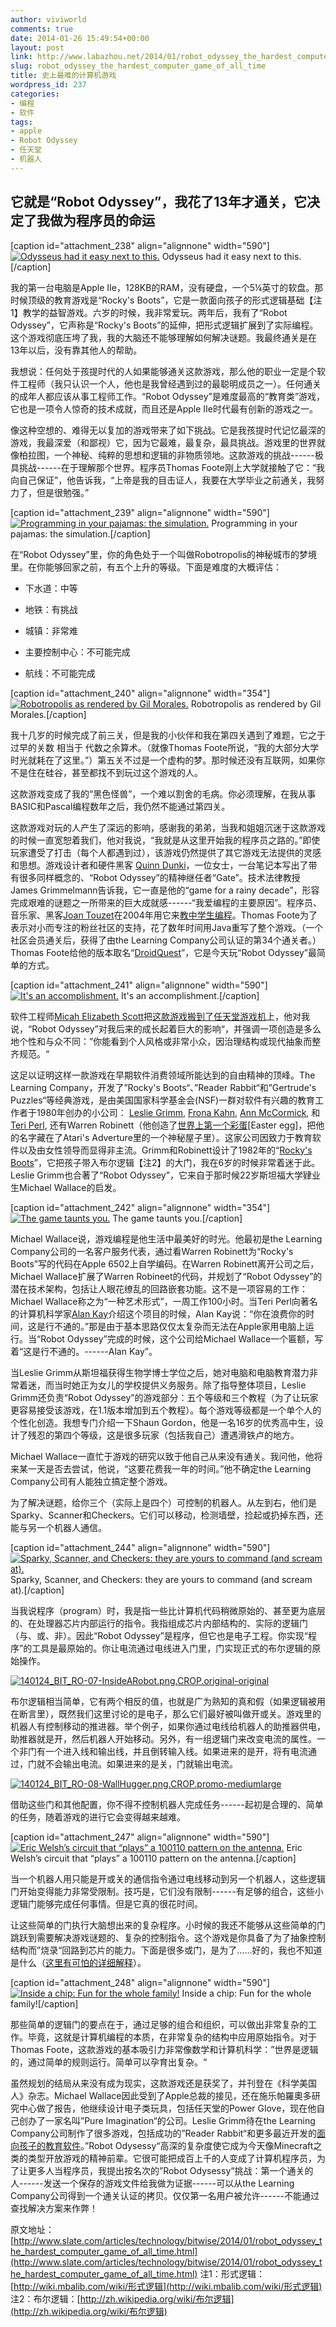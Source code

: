 ```yaml
---
author: viviworld
comments: true
date: 2014-01-26 15:49:54+00:00
layout: post
link: http://www.labazhou.net/2014/01/robot_odyssey_the_hardest_computer_game_of_all_time/
slug: robot_odyssey_the_hardest_computer_game_of_all_time
title: 史上最难的计算机游戏
wordpress_id: 237
categories:
- 编程
- 软件
tags:
- apple
- Robot Odyssey
- 任天堂
- 机器人
---
```


## 它就是“Robot Odyssey”，我花了13年才通关，它决定了我做为程序员的命运


[caption id="attachment_238" align="alignnone" width="590"][![Odysseus had it easy next to this.](http://www.labazhou.net/wp-content/uploads/2014/01/140124_BIT_RO-01-TitleScreen.png.CROP_.promo-mediumlarge.png)](http://www.labazhou.net/wp-content/uploads/2014/01/140124_BIT_RO-01-TitleScreen.png.CROP_.promo-mediumlarge.png) Odysseus had it easy next to this.[/caption]

我的第一台电脑是Apple IIe，128KB的RAM，没有硬盘，一个5¼英寸的软盘。那时候顶级的教育游戏是“Rocky's Boots”，它是一款面向孩子的形式逻辑基础【注1】教学的益智游戏。六岁的时候，我非常爱玩。两年后，我有了“Robot Odyssey”，它声称是“Rocky's Boots”的延伸，把形式逻辑扩展到了实际编程。这个游戏彻底压垮了我，我的大脑还不能够理解如何解决谜题。我最终通关是在13年以后，没有靠其他人的帮助。

我想说：任何处于孩提时代的人如果能够通关这款游戏，那么他的职业一定是个软件工程师（我只认识一个人，他也是我曾经遇到过的最聪明成员之一）。任何通关的成年人都应该从事工程师工作。“Robot Odyssey”是难度最高的“教育类”游戏，它也是一项令人惊奇的技术成就，而且还是Apple IIe时代最有创新的游戏之一。

像这种空想的、难得无以复加的游戏带来了如下挑战。它是我孩提时代记忆最深的游戏，我最深爱（和鄙视）它，因为它最难，最复杂，最具挑战。游戏里的世界就像柏拉图，一个神秘、纯粹的思想和逻辑的非物质领地。这款游戏的挑战------极具挑战------在于理解那个世界。程序员Thomas Foote刚上大学就接触了它：“我向自己保证”，他告诉我，“上帝是我的目击证人，我要在大学毕业之前通关，我努力了，但是很勉强。”

[caption id="attachment_239" align="alignnone" width="590"][![Programming in your pajamas: the simulation.](http://www.labazhou.net/wp-content/uploads/2014/01/140124_BIT_RO-02-ManualDrawing.png.CROP_.promo-mediumlarge.png)](http://www.labazhou.net/wp-content/uploads/2014/01/140124_BIT_RO-02-ManualDrawing.png.CROP_.promo-mediumlarge.png) Programming in your pajamas: the simulation.[/caption]

在“Robot Odyssey”里，你的角色处于一个叫做Robotropolis的神秘城市的梦境里。在你能够回家之前，有五个上升的等级。下面是难度的大概评估：



	
  * 下水道：中等

	
  * 地铁：有挑战

	
  * 城镇：非常难

	
  * 主要控制中心：不可能完成

	
  * 航线：不可能完成


[caption id="attachment_240" align="alignnone" width="354"][![Robotropolis as rendered by Gil Morales.](http://www.labazhou.net/wp-content/uploads/2014/01/140124_BIT_RO-03-RobotropolisDrawing.png.CROP_.promovar-medium2.png)](http://www.labazhou.net/wp-content/uploads/2014/01/140124_BIT_RO-03-RobotropolisDrawing.png.CROP_.promovar-medium2.png) Robotropolis as rendered by Gil Morales.[/caption]

我十几岁的时候完成了前三关，但是我的小伙伴和我在第四关遇到了难题，它之于过早的关数 相当于 代数之余算术。（就像Thomas Foote所说，“我的大部分大学时光就耗在了这里。”）第五关不过是一个虚构的梦。那时候还没有互联网，如果你不是住在硅谷，甚至都找不到玩过这个游戏的人。

这款游戏变成了我的“黑色怪兽”，一个难以割舍的毛病。你必须理解，在我从事BASIC和Pascal编程数年之后，我仍然不能通过第四关。

这款游戏对玩的人产生了深远的影响，感谢我的弟弟，当我和姐姐沉迷于这款游戏的时候一直宽恕着我们，他对我说，“我就是从这里开始我的程序员之路的。”即使玩家遭受了打击（每个人都遇到过），该游戏仍然提供了其它游戏无法提供的灵感和思想。游戏设计者和硬件黑客 [Quinn Dunki](http://quinndunki.com/blondihacks/)，一位女士，一台笔记本写出了带有很多同样概念的、“Robot Odyssey”的精神继任者“Gate”。技术法律教授James Grimmelmann告诉我，它一直是他的“game for a rainy decade”，形容完成艰难的谜题之一所带来的巨大成就感------“我爱编程的主要原因”。程序员、音乐家、黑客[Joan Touzet](http://atypical.net/)在2004年用它来[教中学生编程](http://groups.yahoo.com/neo/groups/droidquest/conversations/messages/204)。Thomas Foote为了表示对小而专注的粉丝社区的支持，花了数年时间用Java重写了整个游戏。（一个社区会员通关后，获得了由the Learning Company公司认证的第34个通关者。）Thomas Foote给他的版本取名“[DroidQuest](http://www.droidquest.com/)”，它是今天玩“Robot Odyssey”最简单的方式。

[caption id="attachment_241" align="alignnone" width="590"][![It's an accomplishment.](http://www.labazhou.net/wp-content/uploads/2014/01/140124_BIT_ROcertificate.jpg.CROP_.promo-mediumlarge.jpg)](http://www.labazhou.net/wp-content/uploads/2014/01/140124_BIT_ROcertificate.jpg.CROP_.promo-mediumlarge.jpg) It's an accomplishment.[/caption]

软件工程师[Micah Elizabeth Scott](http://scanlime.org/)把[这款游戏搬到了任天堂游戏机](http://scanlime.org/category/projects/robot-odyssey/)上，他对我说，“Robot Odyssey”对我后来的成长起着巨大的影响“，并强调一项创造是多么地个性和与众不同：”你能看到个人风格或非常小众，因治理结构或现代抽象而整齐规范。“

这足以证明这样一款游戏在早期软件消费领域所能达到的自由精神的顶峰。The Learning Company，开发了”Rocky's Boots“、”Reader Rabbit“和”Gertrude's Puzzles“等经典游戏，是由美国国家科学基金会(NSF)一群对软件有兴趣的教育工作者于1980年创办的小公司： [Leslie Grimm](http://www.talkingfingers.com/developers/bio_leslie.html), [Frona Kahn](http://www.designworlds.com/collab/collab-6th/frona-page.html), [Ann McCormick](http://www.trueventurestec.com/2012/09/17/a-talk-with-ann-mccormick-the-queen-of-childrens-educational-software/), 和 [Teri Perl](http://legacy.sdsc.edu/CRAW/perl.html), 还有Warren Robinett（他创造了[世界上第一个彩蛋](https://www.youtube.com/watch?v=MoiWi-I5YWc)[Easter egg]，把他的名字藏在了Atari's Adverture里的一个神秘屋子里）。这家公司因致力于教育软件以及由女性领导而显得非主流。Grimm和Robinett设计了1982年的“[Rocky's Boots](http://www.warrenrobinett.com/rockysboots/)”，它把孩子带入布尔逻辑【注2】的大门，我在6岁的时候非常着迷于此。Leslie Grimm也合著了“Robot Odyssey”，它来自于那时候22岁斯坦福大学肄业生Michael Wallace的启发。

[caption id="attachment_242" align="alignnone" width="354"][![The game taunts you.](http://www.labazhou.net/wp-content/uploads/2014/01/14012PoorRobots.png.CROP_.promovar-medium2.png)](http://www.labazhou.net/wp-content/uploads/2014/01/14012PoorRobots.png.CROP_.promovar-medium2.png) The game taunts you.[/caption]

Michael Wallace说，游戏编程是他生活中最美好的时光。他最初是the Learning Company公司的一名客户服务代表，通过看Warren Robinett为“Rocky's Boots”写的代码在Apple 6502上自学编码。在Warren Robinett离开公司之后，Michael Wallace扩展了Warren Robineet的代码，并规划了“Robot Odyssey”的潜在技术架构，包括让人眼花缭乱的回路嵌套功能。这不是一项容易的工作：Michael Wallace称之为“一种艺术形式”，一周工作100小时。当Teri Perl向著名的计算机科学家[Alan Kay](http://techland.time.com/2013/04/02/an-interview-with-computing-pioneer-alan-kay/)介绍这个项目的时候，Alan Kay说：“你在浪费你的时间，这是行不通的。”那是由于基本思路仅仅太复杂而无法在Apple家用电脑上运行。当“Robot Odyssey”完成的时候，这个公司给Michael Wallace一个匾额，写着“这是行不通的。------Alan Kay”。

当Leslie Grimm从斯坦福获得生物学博士学位之后，她对电脑和电脑教育潜力非常着迷，而当时她正为女儿的学校提供义务服务。除了指导整体项目，Leslie Grimm还负责“Robot Odyssey”的游戏部分：五个等级和三个教程（为了让玩家更容易接受该游戏，在1.1版本增加到五个教程）。每个游戏等级都是一个单个人的个性化创造。我想专门介绍一下Shaun Gordon，他是一名16岁的优秀高中生，设计了残忍的第四个等级，这是很多玩家（包括我自己）遭遇滑铁卢的地方。

Michael Wallace一直忙于游戏的研究以致于他自己从来没有通关。我问他，他将来某一天是否去尝试，他说，“这要花费我一年的时间。”他不确定the Learning Company公司有人能独立搞定整个游戏。

为了解决谜题，给你三个（实际上是四个）可控制的机器人。从左到右，他们是Sparky、Scanner和Checkers。它们可以移动，检测墙壁，捡起或扔掉东西，还能与另一个机器人通信。

[caption id="attachment_244" align="alignnone" width="590"][![Sparky, Scanner, and Checkers: they are yours to command (and scream at).](http://www.labazhou.net/wp-content/uploads/2014/01/140124_BIT_RO-06-Sparky.png.CROP_.promo-mediumlarge.png)](http://www.labazhou.net/wp-content/uploads/2014/01/140124_BIT_RO-06-Sparky.png.CROP_.promo-mediumlarge.png) Sparky, Scanner, and Checkers: they are yours to command (and scream at).[/caption]

当我说程序（program）时，我是指一些比计算机代码稍微原始的、甚至更为底层的、在处理器芯片内部运行的指令。我指组成芯片内部结构的、实际的逻辑门（与、或、非）。因此“Robot Odyssey”是程序，但它也是电子工程。你实现“程序”的工具是最原始的。你让电流通过电线进入门里，门实现正式的布尔逻辑的原始操作。

[![140124_BIT_RO-07-InsideARobot.png.CROP.original-original](http://www.labazhou.net/wp-content/uploads/2014/01/140124_BIT_RO-07-InsideARobot.png.CROP_.original-original.png)](http://www.labazhou.net/wp-content/uploads/2014/01/140124_BIT_RO-07-InsideARobot.png.CROP_.original-original.png)

布尔逻辑相当简单，它有两个相反的值，也就是广为熟知的真和假（如果逻辑被用在断言里），既然我们这里讨论的是电子，那么它们最好被叫做开或关。游戏里的机器人有控制移动的推进器。举个例子，如果你通过电线给机器人的助推器供电，助推器就是开，然后机器人开始移动。另外，有一组逻辑门来改变电流的属性。一个非门有一个进入线和输出线，并且倒转输入线。如果进来的是开，将有电流通过，门就不会输出电流。如果进来的是关，门就输出电流。

[![140124_BIT_RO-08-WallHugger.png.CROP.promo-mediumlarge](http://www.labazhou.net/wp-content/uploads/2014/01/140124_BIT_RO-08-WallHugger.png.CROP_.promo-mediumlarge.png)](http://www.labazhou.net/wp-content/uploads/2014/01/140124_BIT_RO-08-WallHugger.png.CROP_.promo-mediumlarge.png)

借助这些门和其他配置，你不得不控制机器人完成任务------起初是合理的、简单的任务，随着游戏的进行它会变得越来越难。

[caption id="attachment_247" align="alignnone" width="590"][![Eric Welsh’s circuit that “plays” a 100110 pattern on the antenna.](http://www.labazhou.net/wp-content/uploads/2014/01/140124_BIT_RO-08-EricWelshCircuit.png.CROP_.promo-mediumlarge.png)](http://www.labazhou.net/wp-content/uploads/2014/01/140124_BIT_RO-08-EricWelshCircuit.png.CROP_.promo-mediumlarge.png) Eric Welsh’s circuit that “plays” a 100110 pattern on the antenna.[/caption]

当一个机器人用只能是开或关的通信指令通过电线移动到另一个机器人，这些逻辑门开始变得能力非常受限制。技巧是，它们没有限制------有足够的组合，这些小逻辑门能够完成任何事情。但是它真的很花时间。

让这些简单的门执行大脑想出来的复杂程序。小时候的我还不能够从这些简单的门跳跃到需要解决游戏谜题的、复杂的控制指令。这个游戏是你具备了为了抽象控制结构而”烧录“回路到芯片的能力。下面是很多或门，是为了……好的，我也不知道是什么（[这里有可怕的详细解释](http://www.formauri.es/personal/pgimeno/temp/RO/stereorecorder.php)）。

[caption id="attachment_248" align="alignnone" width="590"][![Inside a chip: Fun for the whole family!](http://www.labazhou.net/wp-content/uploads/2014/01/140124_BIT_RO-09_InsideAChip.png.CROP_.promo-mediumlarge.png)](http://www.labazhou.net/wp-content/uploads/2014/01/140124_BIT_RO-09_InsideAChip.png.CROP_.promo-mediumlarge.png) Inside a chip: Fun for the whole family![/caption]

那些简单的逻辑门的要点在于，通过足够的组合和组织，可以做出非常复杂的工作。毕竟，这就是计算机编程的本质，在非常复杂的结构中应用原始指令。对于
Thomas Foote，这款游戏的基本吸引力非常像数学和计算机科学：”世界是逻辑的，通过简单的规则运行。简单可以孕育出复杂。“

虽然规划的结局从来没有成为现实，这款游戏还是获奖了，并刊登在《科学美国人》杂志。Michael Wallace因此受到了Apple总裁的接见，还在施乐帕羅奧多研究中心做了报告，他继续设计电子类玩具，包括任天堂的Power Glove，现在他自己创办了一家名叫”Pure Imagination“的公司。Leslie Grimm待在the Learning Company公司制作了很多游戏，包括成功的”Reader Rabbit“和更多最近开发的[面向孩子的教育软件](http://www.abcdeaf.com/)。”Robot Odysessy“高深的复杂度使它成为今天像Minecraft之类的类型开放游戏的精神前辈。它很可能把成百上千的人变成了计算机程序员，为了让更多人当程序员，我提出按名次的”Robot Odysessy“挑战：第一个通关的人------发送一个保存的游戏文件给我做为证据------可以从the Learning Company公司得到一个通关认证的拷贝。仅仅第一名用户被允许------不能通过查找解决方案来作弊！

原文地址：[http://www.slate.com/articles/technology/bitwise/2014/01/robot_odyssey_the_hardest_computer_game_of_all_time.html](http://www.slate.com/articles/technology/bitwise/2014/01/robot_odyssey_the_hardest_computer_game_of_all_time.html)
注1：形式逻辑：[http://wiki.mbalib.com/wiki/形式逻辑](http://wiki.mbalib.com/wiki/形式逻辑)
注2：布尔逻辑：[http://zh.wikipedia.org/wiki/布尔逻辑](http://zh.wikipedia.org/wiki/布尔逻辑)
